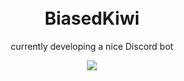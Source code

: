 <h1 align="center">
<br>
BiasedKiwi
</h1>

<p align="center">currently developing a nice Discord bot</p>

<p align="center"><img src="https://lanyard.cnrad.dev/api/681035084400295970?hideStatus=true"></p>
